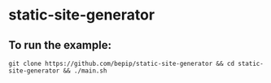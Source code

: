 # static-site-generator

## To run the example:
```
git clone https://github.com/bepip/static-site-generator && cd static-site-generator && ./main.sh
```